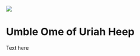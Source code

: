 <a href="https://juncture-digital.org"><img src="https://gitcdn.link/repo/jstor-labs/juncture/main/images/ve-button.png"></a>

<param ve-config header="header" main="now-and-then">

<param ve-compare url="https://stor.artstor.org/stor/f06aabec-8d86-408d-9c32-d7e566c997d9" label="Umble Ome of Uriah Heep (2021)" attribution="Nat Lowden and Sara Gelencer">
<param ve-compare url="https://stor.artstor.org/stor/50de5935-5ff6-40b7-b69e-0b28db0e7604" label="Umble Ome of Uriah Heep (Date Unknown)">

# Umble Ome of Uriah Heep

Text here
